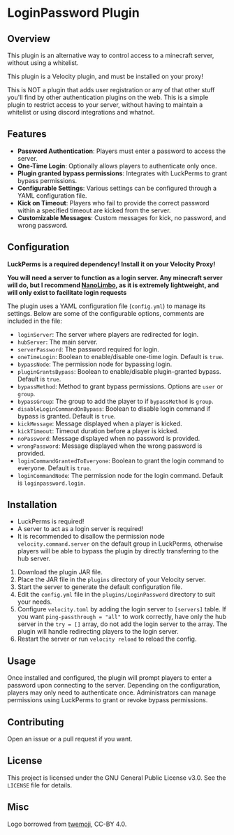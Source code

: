 # LoginPassword Plugin

## Overview

This plugin is an alternative way to control access to a minecraft server, without using a whitelist. 

This plugin is a Velocity plugin, and must be installed on your proxy!

This is NOT a plugin that adds user registration or any of that other stuff you'll find by other authentication plugins on the web. This is a simple plugin to restrict access to your server, without having to maintain a whitelist or using discord integrations and whatnot.
## Features

- **Password Authentication**: Players must enter a password to access the server.
- **One-Time Login**: Optionally allows players to authenticate only once.
- **Plugin granted bypass permissions**: Integrates with LuckPerms to grant bypass permissions.
- **Configurable Settings**: Various settings can be configured through a YAML configuration file.
- **Kick on Timeout**: Players who fail to provide the correct password within a specified timeout are kicked from the server.
- **Customizable Messages**: Custom messages for kick, no password, and wrong password.

## Configuration

**LuckPerms is a required dependency! Install it on your Velocity Proxy!**

**You will need a server to function as a login server. Any minecraft server will do, but I recommend [NanoLimbo](https://github.com/Nan1t/NanoLimbo), as it is extremely lightweight, and will only exist to facilitate login requests**

The plugin uses a YAML configuration file (`config.yml`) to manage its settings. Below are some of the configurable options, comments are included in the file:

- `loginServer`: The server where players are redirected for login.
- `hubServer`: The main server.
- `serverPassword`: The password required for login.
- `oneTimeLogin`: Boolean to enable/disable one-time login. Default is `true`.
- `bypassNode`: The permission node for bypassing login.
- `pluginGrantsBypass`: Boolean to enable/disable plugin-granted bypass. Default is `true`.
- `bypassMethod`: Method to grant bypass permissions. Options are `user` or `group`.
- `bypassGroup`: The group to add the player to if `bypassMethod` is `group`.
- `disableLoginCommandOnBypass`: Boolean to disable login command if bypass is granted. Default is `true`.
- `kickMessage`: Message displayed when a player is kicked.
- `kickTimeout`: Timeout duration before a player is kicked.
- `noPassword`: Message displayed when no password is provided.
- `wrongPassword`: Message displayed when the wrong password is provided.
- `loginCommandGrantedToEveryone`: Boolean to grant the login command to everyone. Default is `true`.
- `loginCommandNode`: The permission node for the login command. Default is `loginpassword.login`.

## Installation

- LuckPerms is required!
- A server to act as a login server is required!
- It is recommended to disallow the permission node `velocity.command.server` on the default group in LuckPerms, otherwise players will be able to bypass the plugin by directly transferring to the hub server.

1. Download the plugin JAR file.
2. Place the JAR file in the `plugins` directory of your Velocity server.
3. Start the server to generate the default configuration file.
4. Edit the `config.yml` file in the `plugins/LoginPassword` directory to suit your needs.
5. Configure `velocity.toml` by adding the login server to `[servers]` table. If you want `ping-passthrough = "all"` to work correctly, have only the hub server in the `try = []` array, do not add the login server to the array. The plugin will handle redirecting players to the login server.
6. Restart the server or run `velocity reload` to reload the config.

## Usage

Once installed and configured, the plugin will prompt players to enter a password upon connecting to the server. Depending on the configuration, players may only need to authenticate once. Administrators can manage permissions using LuckPerms to grant or revoke bypass permissions.

## Contributing

Open an issue or a pull request if you want.

## License

This project is licensed under the GNU General Public License v3.0. See the `LICENSE` file for details.

## Misc
Logo borrowed from [twemoji](https://github.com/twitter/twemoji), CC-BY 4.0.

